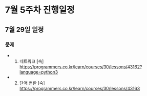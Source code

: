 # 7월 5주차 진행일정

## 7월 29일 일정

### 문제

  - 1. 네트워크 [숙] https://programmers.co.kr/learn/courses/30/lessons/43162?language=python3

  - 2. 단어 변환 [숙] https://programmers.co.kr/learn/courses/30/lessons/43163
